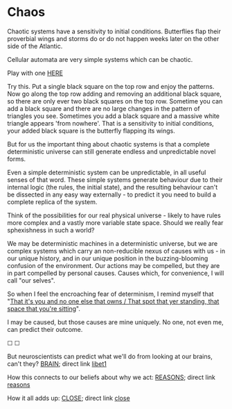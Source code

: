# Chaos

Chaotic systems have a sensitivity to initial conditions. Butterflies flap their proverbial wings and storms do or do not happen weeks later on the other side of the Atlantic. 

Cellular automata are very simple systems which can be chaotic. 

Play with one [HERE](http://lucasoman.com/files/projects/caeditor/caed.php)

Try this. Put a single black square on the top row and enjoy the patterns. Now go along the top row adding and removing an additional black square, so there are only ever two black squares on the top row. Sometime you can add a black square and there are no large changes in the pattern of triangles you see. Sometimes you add a black square and a massive white triangle appears 'from nowhere'. That is a sensitivity to initial conditions, your added black square is the butterfly flapping its wings.

But for us the important thing about chaotic systems is that a complete deterministic universe can still generate endless and unpredictable 
novel forms.

Even a simple deterministic system can be unpredictable, in all useful senses of that word. These simple systems generate behaviour due to their internal logic (the rules, the initial state), and the resulting behaviour can't be dissected in any easy way externally - to predict it you need to build a complete replica of the system.

Think of the possibilities for our real physical universe - likely to have rules more complex and a vastly more variable state space. Should we really fear sphexishness in such a world? 

We may be deterministic machines in a deterministic universe, but we are complex systems which carry an non-reducible nexus of causes with us - in our unique history, and in our unique position in the buzzing-blooming confusion of the environment. Our actions may be compelled, but they are in part compelled by personal causes. Causes which, for convenience, I will call "our selves". 

So when I feel the encroaching fear of determinism, I remind myself that "[That it's you and no one else that owns / That spot that yer standing, that space that you're sitting](http://www.bobdylan.com/us/songs/last-thoughts-woody-guthrie)". 

I may be caused, but those causes are mine uniquely. No one, not even me, can predict their outcome.

&#9744; &#9744;

But neuroscientists can predict what we'll do from looking at our brains, can't they? [BRAIN](https://twitter.com/intent/tweet?text=@ChoiceEngine%20BRAIN); direct link [libet1](libet1)

How this connects to our beliefs about why we act: [REASONS](https://twitter.com/intent/tweet?text=@ChoiceEngine%20REASONS); direct link [reasons](reasons)

How it all adds up: [CLOSE](https://twitter.com/intent/tweet?text=@ChoiceEngine%20CLOSE); direct link [close](close)
